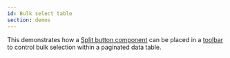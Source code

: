 ```yaml
---
id: Bulk select table
section: demos
---
```

This demonstrates how a [Split button component](/documentation/react/components/dropdown#split-button) can be placed in a [toolbar](/documentation/react/components/datatoolbar) to control bulk selection within a paginated data table.
